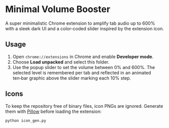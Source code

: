 # Minimal Volume Booster

A super minimalistic Chrome extension to amplify tab audio up to 600% with a sleek dark UI and a color-coded slider inspired by the extension icon.

## Usage
1. Open `chrome://extensions` in Chrome and enable **Developer mode**.
2. Choose **Load unpacked** and select this folder.
3. Use the popup slider to set the volume between 0% and 600%.
   The selected level is remembered per tab and reflected in an animated
   ten‑bar graphic above the slider marking each 10% step.

## Icons
To keep the repository free of binary files, icon PNGs are ignored. Generate them with [Pillow](https://python-pillow.org/) before loading the extension:

```bash
python icon_gen.py
```
